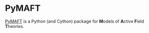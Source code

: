 PyMAFT
========
[PyMAFT](https://github.com/rajeshrinet/pymaft) is a Python (and Cython) package for **M**odels of **A**ctive **F**ield **T**heories.

